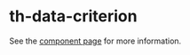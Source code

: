 # th-data-criterion

See the [component page](http://sepans.github.io/th-data-criterion) for more information.
